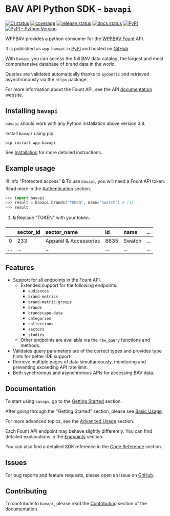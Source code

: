 # BAV API Python SDK - `bavapi`

[![CI status](https://github.com/wppbav/bavapi-sdk-python/actions/workflows/ci.yml/badge.svg)](https://github.com/wppbav/bavapi-sdk-python/actions/workflows/ci.yml)
[![coverage](https://img.shields.io/endpoint?url=https://gist.githubusercontent.com/nachomaiz/32196acdc05431cd2bc7a8c73a587a8d/raw/covbadge.json)](https://github.com/wppbav/bavapi-sdk-python/actions/workflows/ci.yml)
[![release status](https://github.com/wppbav/bavapi-sdk-python/actions/workflows/release.yml/badge.svg)](https://github.com/wppbav/bavapi-sdk-python/actions/workflows/release.yml)
[![docs status](https://github.com/wppbav/bavapi-sdk-python/actions/workflows/docs.yml/badge.svg)](https://github.com/wppbav/bavapi-sdk-python/actions/workflows/docs.yml)
[![PyPI](https://img.shields.io/pypi/v/wpp-bavapi)](https://pypi.org/project/wpp-bavapi/)
[![PyPI - Python Version](https://img.shields.io/pypi/pyversions/wpp-bavapi)
](https://pypi.org/project/wpp-bavapi/)

WPPBAV provides a python consumer for the [WPPBAV Fount](https://fount.wppbav.com) API.

It is published as `wpp-bavapi` in [PyPI](https://pypi.org/project/wpp-bavapi/) and hosted on [GitHub](https://github.com/wppbav/bavapi-sdk-python/).

With `bavapi` you can access the full BAV data catalog, the largest and most comprehensive database of brand data in the world.

Queries are validated automatically thanks to `pydantic` and retrieved asynchronously via the `httpx` package.

For more information about the Fount API, see the API [documentation](https://developer.wppbav.com/docs/2.x/intro) website.

## Installing `bavapi`

`bavapi` should work with any Python installation above version 3.8.

Install `bavapi` using pip:

```prompt
pip install wpp-bavapi
```

See [Installation](getting-started/installation.md) for more detailed instructions.

## Example usage

!!! info "Protected access"
    :lock: To use `bavapi`, you will need a Fount API token. Read more in the [Authentication](getting-started/authentication.md) section.

```py
>>> import bavapi
>>> result = bavapi.brands("TOKEN", name="Swatch") # (1)
>>> result
```

1. :lock: Replace "TOKEN" with your token.

|     | sector_id | sector_name           | id   | name   | ... |
| --: | :-------- | :-------------------- | :--- | :----- | :-- |
|   0 | 233       | Apparel & Accessories | 8635 | Swatch | ... |
| ... | ...       | ...                   | ...  | ...    | ... |

## Features

- Support for all endpoints in the Fount API.
    - Extended support for the following endpoints:
        - `audiences`
        - `brand-metrics`
        - `brand-metric-groups`
        - `brands`
        - `brandscape-data`
        - `categories`
        - `collections`
        - `sectors`
        - `studies`
    - Other endpoints are available via the `raw_query` functions and methods.
- Validates query parameters are of the correct types and provides type hints for better IDE support.
- Retrieve multiple pages of data simultaneously, monitoring and preventing exceeding API rate limit.
- Both synchronous and asynchronous APIs for accessing BAV data.

## Documentation

To start using `bavapi`, go to the [Getting Started](getting-started/authentication.md) section.

After going through the "Getting Started" section, please see [Basic Usage](usage/basic.md).

For more advanced topics, see the [Advanced Usage](usage/advanced.md) section.

Each Fount API endpoint may behave slightly differently. You can find detailed explanations in the [Endpoints](endpoints/index.md) section.

You can also find a detailed SDK reference in the [Code Reference](reference/client.md) section.

## Issues

For bug reports and feature requests, please open an issue on [GitHub](https://github.com/wppbav/bavapi-sdk-python/issues/).

## Contributing

To contribute to `bavapi`, please read the [Contributing](contributing.md) section of the documentation.
